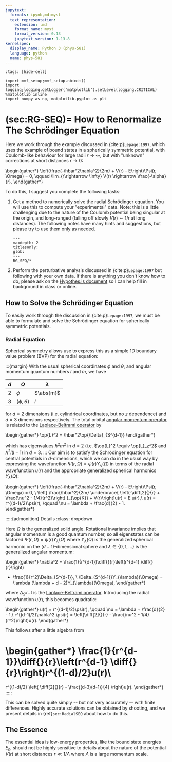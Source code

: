 ```yaml
---
jupytext:
  formats: ipynb,md:myst
  text_representation:
    extension: .md
    format_name: myst
    format_version: 0.13
    jupytext_version: 1.13.8
kernelspec:
  display_name: Python 3 (phys-581)
  language: python
  name: phys-581
---
```


```{code-cell} ipython3
:tags: [hide-cell]

import mmf_setup;mmf_setup.nbinit()
import logging;logging.getLogger('matplotlib').setLevel(logging.CRITICAL)
%matplotlib inline
import numpy as np, matplotlib.pyplot as plt
```

(sec:RG-SEQ)=
How to Renormalize The Schrödinger Equation
===========================================

Here we work through the example discussed in {cite:p}`Lepage:1997`, which uses the
example of bound states in a spherically symmetric potential, with Coulomb-like
behaviour for large radii $r\rightarrow \infty$, but with "unknown" corrections at short
distances $r\rightarrow 0$:

\begin{gather*}
  \left(\frac{-\hbar^2\nabla^2}{2m} + V(r) - E\right)\Psi(r, \Omega) = 0, \qquad
  \lim_{r\rightarrow \infty} V(r) \rightarrow \frac{-\alpha}{r}.
\end{gather*}

To do this, I suggest you complete the following tasks:

1. Get a method to numerically solve the radial Schrödinger equation.  You will use this
   to compute your "experimental" data.  Note: this is a little challenging due to the
   nature of the Coulomb potential being singular at the origin, and long-ranged
   (falling off slowly $V(r) \sim 1/r$ at long distances).  The following notes have
   many hints and suggestions, but please try to use them only as needed.

   ```{toctree}
   ---
   maxdepth: 2
   titlesonly:
   glob:
   ---
   RG_SEQ/*
   ```

2. Perform the perturbative analysis discussed in {cite:p}`Lepage:1997` but following
   with your own data.  If there is anything you don't know how to do, please ask on the
   [Hypothes.is document](https://hyp.is/ITZMcI5tEe6EBmPaQth57Q/emailwsu-my.sharepoint.com/personal/m_forbes_wsu_edu/Documents/Courses/Physics%20581%20Standard%20Model/1997_Lepage-HowToRenormalizeTheSchrodingerEquation.pdf?CT=1701230953632&OR=ItemsView) so I can help fill in background in class or online.


## How to Solve the Schrödinger Equation

To easily work through the discussion in {cite:p}`Lepage:1997`, we must be able to
formulate and solve the Schrödinger equation for spherically symmetric potentials.

### Radial Equation
Spherical symmetry allows use to express this as a simple 1D boundary value problem
(BVP) for the radial equation:

:::{margin}
With the usual spherical coordinates $\phi$ and $\theta$, and
angular momentum quantum numbers $l$ and $m$, we have 

| $d$ | $\Omega$         | $\lambda$ |
|-----|------------------|-----------|
| $2$ | $\phi$           | $\abs{m}$ |
| $3$ | $(\phi, \theta)$ | $l$       |

for $d=2$ dimensions (i.e. cylindrical coordinates, but no $z$ dependence) and $d=3$
dimensions respectively.  The total orbital [angular momentum operator] is related to the
[Laplace-Beltrami operator] by

\begin{gather*}
  \op{L}^2 = \hbar^2\op{\Delta}_{S^{d-1}}
\end{gather*}

which has eigenvalues $\hbar^2 m^2$ in $d=2$ (i.e. $\op{L}^2 \equiv \op{L}_z^2$ and
$\hbar^2 l (l - 1)$ in $d=3$.
:::
Our aim is to satisfy the Schrödinger equation for central potentials in $d$-dimensions,
which we can do in the usual way by expressing the wavefunction $\Psi(r, \Omega) =
\psi(r)Y_{\lambda}(\Omega)$ in terms of the radial wavefunction $u(r)$ and
the appropriate generalized spherical harmonics $Y_{\lambda}(\Omega)$:

\begin{gather*}
  \left(\frac{-\hbar^2\nabla^2}{2m} + V(r) - E\right)\Psi(r, \Omega) = 0, \\
  \left[
    \frac{\hbar^2}{2m}
    \underbrace{
      \left(-\diff[2]{}{r} + \frac{\nu^2 - 1/4}{r^2}\right)
    }_{\op{K}} +
  V(r)\right]u(r) = E u(r),\\
  u(r) = r^{(d-1)/2}\psi(r), \qquad
  \nu = \lambda + \frac{d}{2} - 1.  
\end{gather*}

:::::{admonition} Details
:class: dropdown

Here $\Omega$ is the generalized solid angle.  Rotational invariance implies that
angular momentum is a good quantum number, so all eigenstates can be factored $\Psi(r, \Omega) =
\psi(r)Y_{\lambda}(\Omega)$ where $Y_{\lambda}(\Omega)$ is the generalized spherical
harmonic on the ($d-1$)-dimensional sphere and $\lambda \in \{0, 1, \dots\}$ is the
generalized angular momentum:

\begin{gather*}
  \nabla^2 = \frac{1}{r^{d-1}}\diff{}{r}\left(r^{d-1} \diff{}{r}\right)
  + \frac{1}{r^2}\Delta_{S^{d-1}}, \\
  \Delta_{S^{d-1}}Y_{\lambda}(\Omega) =
  \lambda (\lambda + d - 2)Y_{\lambda}(\Omega),
\end{gather*}

where $\Delta_{S^{d-1}}$ is the [Laplace-Beltrami operator].  Introducing the radial
wavefunction $u(r)$, this becomes quadratic:

\begin{gather*}
  u(r) = r^{(d-1)/2}\psi(r), \qquad
  \nu = \lambda + \frac{d}{2} - 1,\\
  r^{(d-1)/2}\nabla^2 \psi(r) = 
  \left(\diff[2]{}{r} - \frac{\nu^2 - 1/4}{r^2}\right)u(r).
\end{gather*}

This follows after a little algebra from 

\begin{gather*}
  \frac{1}{r^{d-1}}\diff{}{r}\left(r^{d-1} \diff{}{r}\right)r^{(1-d)/2}u(r)\\
  =
  r^{(1-d)/2}
  \left(
    \diff[2]{}{r}
    -
    \frac{(d-3)(d-1)}{4}
  \right)u(r).
\end{gather*}
:::::

This can be solved quite simply -- but not very accurately -- with finite differences.
Highly accurate solutions can be obtained by shooting, and we present details in
{ref}`sec:RadialSEQ` about how to do this.

## The Essence

The essential idea is low-energy properties, like the bound state energies $E_n$, should
not be highly sensitive to details about the nature of the potential $V(r)$ at short
distances $r \ll 1/\Lambda$ where $\Lambda$ is a large momentum scale.

[Manim Community]: <https://www.manim.community/>
[Jacobi elliptic functions]: <https://en.wikipedia.org/wiki/Jacobi_elliptic_functions>
[glue]: <https://myst-nb.readthedocs.io/en/latest/use/glue.html>
[MyST]: <https://myst-parser.readthedocs.io/en/latest/> "MyST - Markedly Structured Text"
[Sphinx]: <https://www.sphinx-doc.org/>
[Markdown]: <https://daringfireball.net/projects/markdown/>
[MyST Cheatsheet]: <https://jupyterbook.org/reference/cheatsheet.html>
[Jupyter Book]: <https://jupyterbook.org>
[Jupyter Book with Sphinx]: <https://jupyterbook.org/sphinx/index.html>
[Jupyter]: <https://jupyter.org> "Jupyter"
[Jupytext]: <https://jupytext.readthedocs.io> "Jupyter Notebooks as Markdown Documents, Julia, Python or R Scripts"
[MySt-NB]: <https://myst-nb.readthedocs.io>
[Liouville's Theorem]: <https://en.wikipedia.org/wiki/Liouville%27s_theorem_(Hamiltonian)>
[Laplace-Beltrami operator]: <https://en.wikipedia.org/wiki/Laplace%E2%80%93Beltrami_operator>
[angular momentum operator]: <https://en.wikipedia.org/wiki/Angular_momentum_operator>
[hydrogenic atoms]: <https://en.wikipedia.org/wiki/Hydrogen-like_atom>
[Bessel function]: <https://en.wikipedia.org/wiki/Bessel_function>
[orthogonal polynomials]: <https://en.wikipedia.org/wiki/Orthogonal_polynomials>
